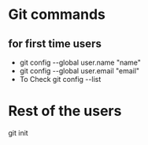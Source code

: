 # Git commands
## for first time users
* git config --global user.name "name"
* git config --global user.email "email"
* To Check git config --list

# Rest of the users
git init